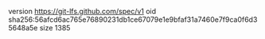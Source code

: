 version https://git-lfs.github.com/spec/v1
oid sha256:56afcd6ac765e76890231db1ce67079e1e9bfaf31a7460e7f9ca0f6d35648a5e
size 1385
